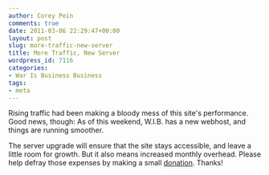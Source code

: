 ```yaml
---
author: Corey Pein
comments: true
date: 2011-03-06 22:29:47+00:00
layout: post
slug: more-traffic-new-server
title: More Traffic, New Server 
wordpress_id: 7116
categories:
- War Is Business Business
tags:
- meta
---
```


Rising traffic had been making a bloody mess of this site's performance. Good news, though: As of this weekend, W.I.B. has a new webhost, and things are running smoother. 

The server upgrade will ensure that the site stays accessible, and leave a little room for growth. But it also means increased monthly overhead. Please help defray those expenses by making a small [donation](https://www.paypal.com/cgi-bin/webscr?cmd=_s-xclick&hosted_button_id=K7AVMBFDT96JA). Thanks!
